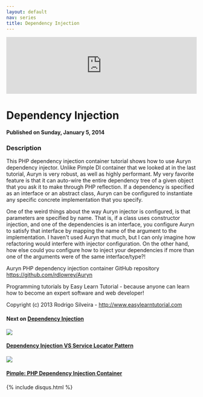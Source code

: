 ```yaml
---
layout: default
nav: series
title: Dependency Injection
---
```


<div class="container">
    <div class="row mt grid">
        <div class="mt"></div>
        <div class="row" style="margin-bottom: 20px;">
            <div class="col-sm-push-1 col-sm-10 col-md-push-2 col-md-8">
                <div class="video-container">
                    <iframe width="100%" src="https://www.youtube.com/embed/WKBZOtnYmHw" frameborder="0" allowfullscreen></iframe>
                </div>
            </div>
            <div class="clearfix"></div>
            <div class="col-md-8">
                <h1>Dependency Injection</h1>
                <h4>Published on Sunday, January 5, 2014</h4>
                <h3>Description</h3>
                <p>This PHP dependency injection container tutorial shows how to use Auryn dependency injector. Unlike Pimple DI container that we looked at in the last tutorial, Auryn is very robust, as well as highly performant. My very favorite feature is that it can auto-wire the entire dependency tree of a given object that you ask it to make through PHP reflection. If a dependency is specified as an interface or an abstract class, Auryn can be configured to instantiate any specific concrete implementation that you specify.

One of the weird things about the way Auryn injector is configured, is that parameters are specified by name. That is, if a class uses constructor injection, and one of the dependencies is an interface, you configure Auryn to satisfy that interface by mapping the name of the argument to the implementation. I haven't used Auryn that much, but I can only imagine how refactoring would interfere with injector configuration. On the other hand, how else could you configure how to inject your dependencies if more than one of the arguments were of the same interface/type?!

Auryn PHP dependency injection container GitHub repository https://github.com/rdlowrey/Auryn


Programming tutorials by Easy Learn Tutorial - because anyone can learn how to become an expert software and web developer!

Copyright (c) 2013 Rodrigo Silveira - http://www.easylearntutorial.com</p>
            </div>
            <div class="col-md-4">
                <h4>Next on <a href="/series/dependency-injection">Dependency Injection</a></h4><div class="row" style="margin-bottom: 20px">
            <div class="col-md-6">
                <a href="/series/dependency-injection/dependency-injection-vs-service-locator-pattern">
                    <img src="/img/blank.gif" data-echo="https://i.ytimg.com/vi/PniFqdDJfCg/hqdefault.jpg" class="img-responsive" />
                </a>
            </div>
            <div class="col-md-6">
                <h4>
                    <a href="/series/dependency-injection/dependency-injection-vs-service-locator-pattern">Dependency Injection VS Service Locator Pattern</a>
                </h4>
            </div>
        </div><div class="row" style="margin-bottom: 20px">
            <div class="col-md-6">
                <a href="/series/dependency-injection/pimple-php-dependency-injection-container">
                    <img src="/img/blank.gif" data-echo="https://i.ytimg.com/vi/egONoRg_Gjg/hqdefault.jpg" class="img-responsive" />
                </a>
            </div>
            <div class="col-md-6">
                <h4>
                    <a href="/series/dependency-injection/pimple-php-dependency-injection-container">Pimple: PHP Dependency Injection Container</a>
                </h4>
            </div>
        </div>
            </div>
            <div class="col-md-8">
                {% include disqus.html %}
            </div>
        </div>
    </div>
    <div class="row mt grid"></div>
</div>
